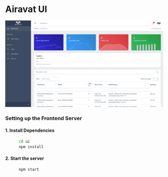 # Airavat UI

![AiravatUI](public/ui.png)


### Setting up the Frontend Server


#### 1. Install Dependencies

```bash
      cd ui
      npm install
```

#### 2. Start the server

```bash
      npm start
```


